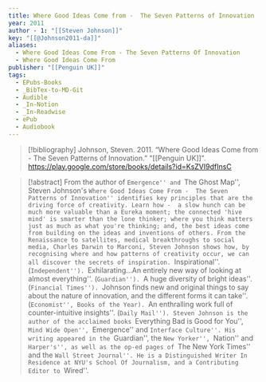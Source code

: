 ```yaml
---
title: Where Good Ideas Come from -  The Seven Patterns of Innovation
year: 2011
author - 1: "[[Steven Johnson]]"
key: "[[@Johnson2011-da]]"
aliases:
  - Where Good Ideas Come From - The Seven Patterns Of Innovation
  - Where Good Ideas Come From
publisher: "[[Penguin UK]]"
tags:
  - EPubs-Books
  - _BibTex-to-MD-Git
  - Audible
  - _In-Notion
  - _In-Readwise
  - ePub
  - Audiobook
---
```


> [!bibliography]
> Johnson, Steven. 2011. “Where Good Ideas Come from -  The Seven Patterns of Innovation.” "[[Penguin UK]]". https://play.google.com/store/books/details?id=KsZVI9dfInsC

> [!abstract]
> From the author of ``Emergence'' and ``The Ghost Map'', Steven Johnson's ``Where Good Ideas Come From -  The Seven Patterns of Innovation'' identifies key principles that are the driving force of creativity. Learn how -  a slow hunch can be much more valuable than a Eureka moment; the connected 'hive mind' is smarter than the lone thinker; where you think matters just as much as what you're thinking; and, the best ideas come from building on the ideas and inventions of others. From the Renaissance to satellites, medical breakthroughs to social media, Charles Darwin to Marconi, Steven Johnson shows how, by recognising where and how patterns of creativity occur, we can all discover the secrets of inspiration. ``Inspirational''. (``Independent''). ``Exhilarating...An entirely new way of looking at almost everything''. (``Guardian''). ``A huge diversity of bright ideas''. (``Financial Times''). ``Johnson finds new and original things to say about the nature of innovation, and the different forms it can take''. (``Economist'', Books of the Year). ``An enthralling work full of counter-intuitive insights''. (``Daily Mail''). Steven Johnson is the author of the acclaimed books ``Everything Bad is Good for You'', ``Mind Wide Open'', ``Emergence'' and ``Interface Culture''. His writing appeared in the ``Guardian'', the ``New Yorker'', ``Nation'' and ``Harper's'', as well as the op-ed pages of ``The New York Times'' and the ``Wall Street Journal''. He is a Distinguished Writer In Residence at NYU's School Of Journalism, and a Contributing Editor to ``Wired''.